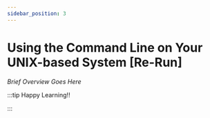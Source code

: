 ```yaml
---
sidebar_position: 3
---
```


# Using the Command Line on Your UNIX-based System [Re-Run]

_Brief Overview Goes Here_

:::tip Happy Learning!!

<QuestButton text="Go To Quest" link="https://app.stackup.dev/quest_page/using-the-command-line-on-your-unix-based-system-[re-run]" />

:::
